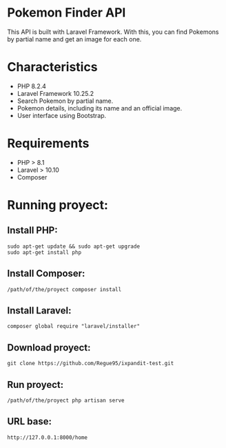 # Pokemon Finder API

This API is built with Laravel Framework. With this, you can find Pokemons by partial name and get an image for each one.

# Characteristics

- PHP 8.2.4
- Laravel Framework 10.25.2
- Search Pokemon by partial name.
- Pokemon details, including its name and an official image.
- User interface using Bootstrap.

# Requirements

- PHP > 8.1
- Laravel > 10.10
- Composer

# Running proyect:

## Install PHP:

```
sudo apt-get update && sudo apt-get upgrade
sudo apt-get install php
```

## Install Composer:

```
/path/of/the/proyect composer install
```

## Install Laravel:

```
composer global require "laravel/installer"
```

## Download proyect:

```
git clone https://github.com/Regue95/ixpandit-test.git
```

## Run proyect:

```
/path/of/the/proyect php artisan serve
```

## URL base:

```
http://127.0.0.1:8000/home
```
